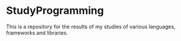 # StudyProgramming
This is a repository for the results of my studies of various languages, frameworks and libraries.

